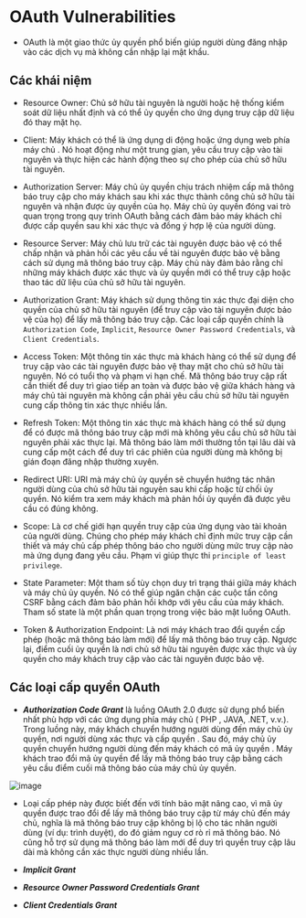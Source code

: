 # OAuth Vulnerabilities

- OAuth là một giao thức ủy quyền phổ biến giúp người dùng đăng nhập vào các dịch vụ mà không cần nhập lại mật khẩu.

## Các khái niệm

- Resource Owner: Chủ sở hữu tài nguyên là người hoặc hệ thống kiểm soát dữ liệu nhất định và có thể ủy quyền cho ứng dụng truy cập dữ liệu đó thay mặt họ.

- Client: Máy khách có thể là  ứng dụng di động  hoặc  ứng dụng web phía máy chủ .  Nó hoạt động như một trung gian, yêu cầu truy cập vào tài nguyên và thực hiện các hành động theo sự cho phép của chủ sở hữu tài nguyên.

- Authorization Server: Máy chủ ủy quyền chịu trách nhiệm cấp mã thông báo truy cập cho máy khách sau khi xác thực thành công chủ sở hữu tài nguyên và nhận được ủy quyền của họ. Máy chủ ủy quyền đóng vai trò quan trọng trong quy trình OAuth bằng cách đảm bảo máy khách chỉ được cấp quyền sau khi xác thực và đồng ý hợp lệ của người dùng.

- Resource Server: Máy chủ lưu trữ các tài nguyên được bảo vệ có thể  chấp nhận và phản hồi  các yêu cầu về tài nguyên được bảo vệ bằng cách sử dụng mã thông báo truy cập. Máy chủ này đảm bảo rằng chỉ những máy khách được xác thực và ủy quyền mới có thể truy cập hoặc thao tác dữ liệu của chủ sở hữu tài nguyên.

- Authorization Grant: Máy khách sử dụng thông tin xác thực đại diện cho quyền của chủ sở hữu tài nguyên (để truy cập vào tài nguyên được bảo vệ của họ) để lấy mã thông báo truy cập. Các loại cấp quyền chính là  `Authorization Code`,  `Implicit`,  `Resource Owner Password Credentials`, và  `Client Credentials`.

- Access Token: Một thông tin xác thực mà khách hàng có thể sử dụng để truy cập vào các tài nguyên được bảo vệ thay mặt cho chủ sở hữu tài nguyên. Nó có tuổi thọ và phạm vi hạn chế. Mã thông báo truy cập rất cần thiết để duy trì giao tiếp an toàn và được bảo vệ giữa khách hàng và máy chủ tài nguyên mà không cần phải yêu cầu chủ sở hữu tài nguyên cung cấp thông tin xác thực nhiều lần.

- Refresh Token: Một thông tin xác thực mà khách hàng có thể sử dụng để có được mã thông báo truy cập mới mà không yêu cầu chủ sở hữu tài nguyên phải xác thực lại. Mã thông báo làm mới thường tồn tại lâu dài và cung cấp một cách để duy trì các phiên của người dùng mà không bị gián đoạn đăng nhập thường xuyên. 

- Redirect URI: URI mà máy chủ ủy quyền sẽ chuyển hướng tác nhân người dùng của chủ sở hữu tài nguyên sau khi cấp hoặc từ chối ủy quyền. Nó kiểm tra xem máy khách mà phản hồi ủy quyền đã được yêu cầu có đúng không. 

- Scope: Là cơ chế giới hạn quyền truy cập của ứng dụng vào tài khoản của người dùng. Chúng cho phép máy khách chỉ định mức truy cập cần thiết và máy chủ cấp phép thông báo cho người dùng mức truy cập nào mà ứng dụng đang yêu cầu. Phạm vi giúp thực thi `principle of least privilege`. 

- State Parameter: Một tham số tùy chọn duy trì trạng thái giữa máy khách và máy chủ ủy quyền. Nó có thể giúp ngăn chặn các cuộc tấn công CSRF bằng cách đảm bảo phản hồi khớp với yêu cầu của máy khách. Tham số state là một phần quan trọng trong việc bảo mật luồng OAuth.

- Token & Authorization Endpoint: Là nơi máy khách trao đổi quyền cấp phép (hoặc mã thông báo làm mới) để lấy mã thông báo truy cập. Ngược lại, điểm cuối ủy quyền là nơi chủ sở hữu tài nguyên được xác thực và ủy quyền cho máy khách truy cập vào các tài nguyên được bảo vệ.


## Các loại cấp quyền OAuth

- ***Authorization Code Grant*** là luồng OAuth 2.0 được sử dụng phổ biến nhất phù hợp với các ứng dụng phía máy chủ ( PHP , JAVA, .NET, v.v.). Trong luồng này, máy khách chuyển hướng người dùng đến máy chủ ủy quyền, nơi người dùng xác thực và cấp quyền . Sau đó, máy chủ ủy quyền chuyển hướng người dùng đến máy khách có mã ủy quyền . Máy khách trao đổi mã ủy quyền để lấy mã thông báo truy cập bằng cách yêu cầu điểm cuối mã thông báo của máy chủ ủy quyền.

![image](https://github.com/user-attachments/assets/5d07865c-2f99-46df-a6e8-a12dca3f0c94)

- Loại cấp phép này được biết đến với tính bảo mật nâng cao, vì mã ủy quyền được trao đổi để lấy mã thông báo truy cập từ máy chủ đến máy chủ, nghĩa là mã thông báo truy cập không bị lộ cho tác nhân người dùng (ví dụ: trình duyệt), do đó giảm nguy cơ rò rỉ mã thông báo. Nó cũng hỗ trợ sử dụng mã thông báo làm mới để duy trì quyền truy cập lâu dài mà không cần xác thực người dùng nhiều lần.

- ***Implicit Grant***

- ***Resource Owner Password Credentials Grant***

- ***Client Credentials Grant***
